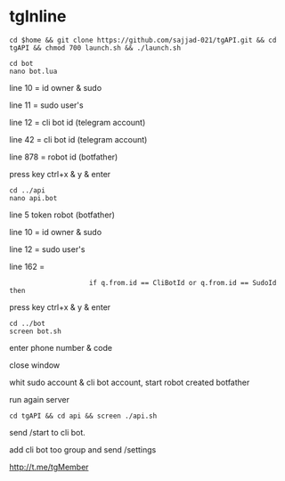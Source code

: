# tgInline

```
cd $home && git clone https://github.com/sajjad-021/tgAPI.git && cd tgAPI && chmod 700 launch.sh && ./launch.sh
```

```
cd bot 
nano bot.lua
```

 line 10 = id owner & sudo

 line 11 = sudo user's
 
 line 12 = cli bot id (telegram account)
 
 line 42 = cli bot id (telegram account)
 
 line 878 = robot id (botfather)

press key ctrl+x & y & enter

```
cd ../api
nano api.bot
```

  line 5 token robot (botfather)
 
  line 10 = id owner & sudo
  
  line 12 = sudo user's
  
  line 162 = 
  
						if q.from.id == CliBotId or q.from.id == SudoId then
  
  
 
 press key ctrl+x & y & enter


 ```
cd ../bot
screen bot.sh
```

enter phone number & code

close window


whit sudo account & cli bot account, start robot created botfather


run again server


```
cd tgAPI && cd api && screen ./api.sh
```


send /start to cli bot.


add cli bot too group and send /settings



http://t.me/tgMember
